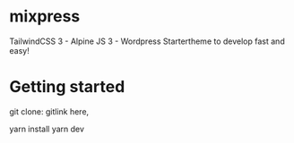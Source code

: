 # mixpress
TailwindCSS 3 - Alpine JS 3 - Wordpress
Startertheme to develop fast and easy!

# Getting started
git clone:
gitlink here, 

yarn install
yarn dev

